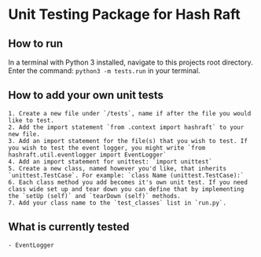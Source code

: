 # Unit Testing Package for Hash Raft

## How to run
In a terminal with Python 3 installed, navigate to this projects root directory. 
Enter the command: `python3 -m tests.run` in your terminal.

## How to add your own unit tests
    1. Create a new file under `/tests`, name if after the file you would like to test.
    2. Add the import statement `from .context import hashraft` to your new file.
    3. Add an import statement for the file(s) that you wish to test. If you wish to test the event logger, you might write `from hashraft.util.eventlogger import EventLogger`
    4. Add an import statement for unittest: `import unittest`
    5. Create a new class, named however you'd like, that inherits `unittest.TestCase`. For example: `class Name (unittest.TestCase):`
    6. Each class method you add becomes it's own unit test. If you need class wide set up and tear down you can define that by implementing the `setUp (self)` and `tearDown (self)` methods. 
    7. Add your class name to the `test_classes` list in `run.py`.

## What is currently tested
    - EventLogger
    